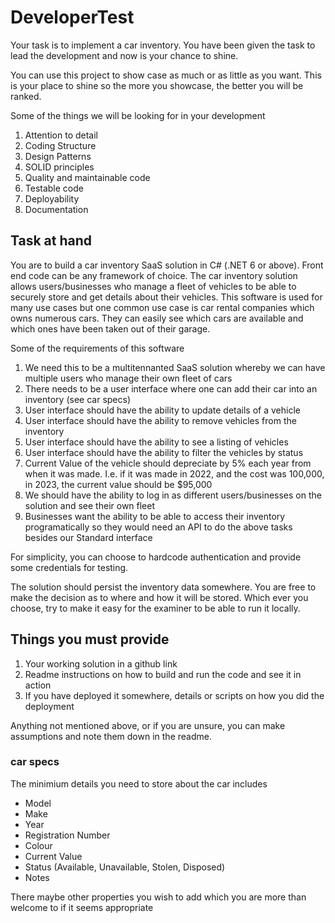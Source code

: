 # DeveloperTest

Your task is to implement a car inventory. You have been given the task to lead the development and now is your chance to shine. 

You can use this project to show case as much or as little as you want. This is your place to shine so the more you showcase, the better you will be ranked.

Some of the things we will be looking for in your development

1. Attention to detail
2. Coding Structure
3. Design Patterns
4. SOLID principles
5. Quality and maintainable code
6. Testable code
7. Deployability
8. Documentation

## Task at hand

You are to build a car inventory SaaS solution in C# (.NET 6 or above). Front end code can be any framework of choice. The car inventory solution allows users/businesses who manage a fleet of vehicles to be able to securely store and get details about their vehicles. This software is used for many use cases but one common use case is car rental companies which owns numerous cars. They can easily see which cars are available and which ones have been taken out of their garage.

Some of the requirements of this software

1. We need this to be a multitennanted SaaS solution whereby we can have multiple users who manage their own fleet of cars
2. There needs to be a user interface where one can add their car into an inventory (see car specs)
3. User interface should have the ability to update details of a vehicle
4. User interface should have the ability to remove vehicles from the inventory
5. User interface should have the ability to see a listing of vehicles
6. User interface should have the ability to filter the vehicles by status
7. Current Value of the vehicle should depreciate by 5% each year from when it was made. I.e. if it was made in 2022, and the cost was 100,000, in 2023, the current value should be $95,000
8. We should have the ability to log in as different users/businesses on the solution and see their own fleet
9. Businesses want the ability to be able to access their inventory programatically so they would need an API to do the above tasks besides our Standard interface

For simplicity, you can choose to hardcode authentication and provide some credentials for testing.

The solution should persist the inventory data somewhere. You are free to make the decision as to where and how it will be stored. Which ever you choose, try to make it easy for the examiner to be able to run it locally.

## Things you must provide

1. Your working solution in a github link
2. Readme instructions on how to build and run the code and see it in action
3. If you have deployed it somewhere, details or scripts on how you did the deployment

Anything not mentioned above, or if you are unsure, you can make assumptions and note them down in the readme.

### car specs

The minimium details you need to store about the car includes
- Model
- Make
- Year
- Registration Number
- Colour
- Current Value
- Status (Available, Unavailable, Stolen, Disposed)
- Notes

There maybe other properties you wish to add which you are more than welcome to if it seems appropriate
